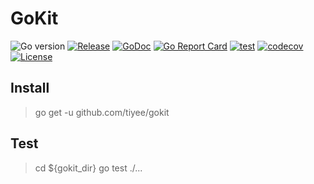 # GoKit

![Go version](https://img.shields.io/github/go-mod/go-version/tiyee/gokit?style=flat-square)
[![Release](https://img.shields.io/badge/release-2.3.2-green.svg)](https://github.com/tiyee/gokit/releases)
[![GoDoc](https://godoc.org/github.com/tiyee/gokit?status.svg)](https://pkg.go.dev/github.com/tiyee/gokit)
[![Go Report Card](https://goreportcard.com/badge/github.com/tiyee/gokit)](https://goreportcard.com/report/github.com/tiyee/gokit)
[![test](https://github.com/tiyee/gokit/actions/workflows/codecov.yml/badge.svg?branch=master&event=push)](https://github.com/tiyee/gokit/actions/workflows/codecov.yml)
[![codecov](https://codecov.io/gh/tiyee/gokit/branch/master/graph/badge.svg?token=FC48T1F078)](https://codecov.io/gh/tiyee/gokit)
[![License](https://img.shields.io/badge/license-MIT-blue.svg)](https://github.com/tiyee/gokit/blob/main/LICENSE)

## Install

> go get -u github.com/tiyee/gokit

## Test
> cd ${gokit_dir}
>  go test ./...

